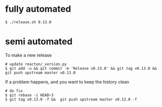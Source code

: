 
# fully automated

    $ ./release.sh 0.13.0

# semi automated
To make a new release
```
# update reacton/_version.py
$ git add -u && git commit -m 'Release v0.13.0' && git tag v0.13.0 && git push upstream master v0.13.0
```


If a problem happens, and you want to keep the history clean
```
# do fix
$ git rebase -i HEAD~3
$ git tag v0.13.0 -f &&  git push upstream master v0.13.0 -f
```
